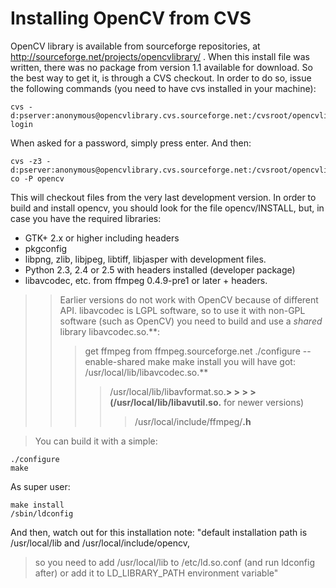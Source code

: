 # Installing OpenCV from CVS #

OpenCV library is available from sourceforge repositories, at http://sourceforge.net/projects/opencvlibrary/ . When this install file was written, there was no package from version 1.1 available for download. So the best way to get it, is through a CVS checkout.
In order to do so, issue the following commands (you need to have cvs installed in your machine):

```
cvs -d:pserver:anonymous@opencvlibrary.cvs.sourceforge.net:/cvsroot/opencvlibrary login
```

When asked for a password, simply press enter. And then:

```
cvs -z3 -d:pserver:anonymous@opencvlibrary.cvs.sourceforge.net:/cvsroot/opencvlibrary co -P opencv
```

This will checkout files from the very last development version. In order to build and install opencv, you should look for the file opencv/INSTALL, but, in case you have the required libraries:

  * GTK+ 2.x or higher including headers
  * pkgconfig
  * libpng, zlib, libjpeg, libtiff, libjasper with development files.
  * Python 2.3, 2.4 or 2.5 with headers installed (developer package)
  * libavcodec, etc. from ffmpeg 0.4.9-pre1 or later + headers.
> > Earlier versions do not work with OpenCV because of different API.
> > libavcodec is LGPL software, so to use it with non-GPL software (such as OpenCV)
> > you need to build and use a _shared_ library libavcodec.so.**:
> > > get ffmpeg from ffmpeg.sourceforge.net
> > > ./configure --enable-shared
> > > make
> > > make install
> > > you will have got: /usr/local/lib/libavcodec.so.**
> > > > /usr/local/lib/libavformat.so.**> > > > (/usr/local/lib/libavutil.so.** for newer versions)
> > > > > /usr/local/include/ffmpeg/**.h**


> You can build it with a simple:

```
./configure
make
```

As super user:
```
make install  
/sbin/ldconfig
```

And then, watch out for this installation note:
"default installation path is /usr/local/lib and /usr/local/include/opencv,
> so you need to add /usr/local/lib to /etc/ld.so.conf (and run ldconfig after)
> or add it to LD\_LIBRARY\_PATH environment variable"